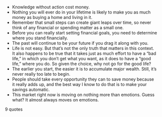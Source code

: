  - Knowledge without action cost money.
 - Nothing you will ever do in your lifetime is likely to make you as much money as buying a home and living in it.
 - Remember that small steps can create giant leaps over time, so never think of any financial or spending matter as a small one.
 - Before you can really start setting financial goals, you need to determine where you stand financially.
 - The past will continue to be your future if you drag it along with you.
 - Life is not easy. But that’s not the only truth that matters in this context. It also happens to be true that it takes just as much effort to have a “bad life,” in which you don’t get what you want, as it does to have a “good life,” where you do. So given the choice, why not go for the good life?
 - The earlier you start, the easier it is to accumulate major wealth. Still, it’s never really too late to begin.
 - People should take every opportunity they can to save money because it really adds up, and the best way I know to do that is to make your savings automatic.
 - This market right now is moving on nothing more than emotions. Guess what? It almost always moves on emotions.

9 quotes